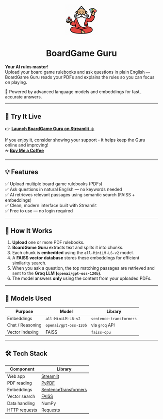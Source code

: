 <p align="center">
  <img src="assets/images/guru_logo.png" alt="BoardGame Guru Logo" width="110"/>
</p>

<h1 align="center">BoardGame Guru</h1>


**Your AI rules master!**  
Upload your board game rulebooks and ask questions in plain English — BoardGame Guru reads your PDFs and explains the rules so you can focus on playing.  

🧠 Powered by advanced language models and embeddings for fast, accurate answers.

---

## 🚀 Try It Live

👉 **[Launch BoardGame Guru on Streamlit →](https://boardgame-guru.streamlit.app/)**  

If you enjoy it, consider showing your support - it helps keep the Guru online and improving!  
☕ **[Buy Me a Coffee](https://buymeacoffee.com/vasileios)**  

---


## 💡 Features

✅ Upload multiple board game rulebooks (PDFs)  
✅ Ask questions in natural English — no keywords needed  
✅ AI retrieves relevant passages using semantic search (FAISS + embeddings)  
✅ Clean, modern interface built with Streamlit  
✅ Free to use — no login required  

---

## 🧩 How It Works

1. **Upload** one or more PDF rulebooks.  
2. **BoardGame Guru** extracts text and splits it into chunks.  
3. Each chunk is **embedded** using the `all-MiniLM-L6-v2` model.  
4. A **FAISS vector database** stores these embeddings for efficient similarity search.  
5. When you ask a question, the top matching passages are retrieved and sent to the **Groq LLM (`openai/gpt-oss-120b`)**.  
6. The model answers **only** using the content from your uploaded PDFs.

---

## 🧠 Models Used

| Purpose | Model | Library |
|----------|--------|----------|
| Embeddings | `all-MiniLM-L6-v2` | `sentence-transformers` |
| Chat / Reasoning | `openai/gpt-oss-120b` | via `groq` API |
| Vector Indexing | FAISS | `faiss-cpu` |

---

## 🛠️ Tech Stack

| Component | Library |
|------------|----------|
| Web app | [Streamlit](https://streamlit.io/) |
| PDF reading | [PyPDF](https://pypi.org/project/pypdf/) |
| Embeddings | [SentenceTransformers](https://www.sbert.net/) |
| Vector search | [FAISS](https://github.com/facebookresearch/faiss) |
| Data handling | NumPy |
| HTTP requests | Requests |


